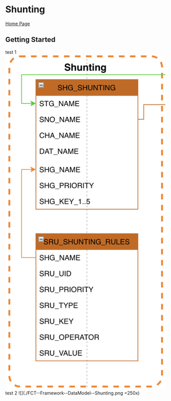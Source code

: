 # Shunting #

[Home Page](../README.md)

## Getting Started ##

test 1
<img src="FCT--Framework--DataModel--Shunting.png" width="500">
test 2
![](./FCT--Framework--DataModel--Shunting.png =250x)
